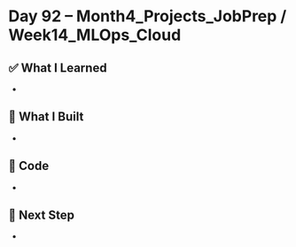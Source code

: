 # Day 92 – Month4_Projects_JobPrep / Week14_MLOps_Cloud

## ✅ What I Learned
- 

## 🔨 What I Built
- 

## 📂 Code
- 

## 🎯 Next Step
- 
